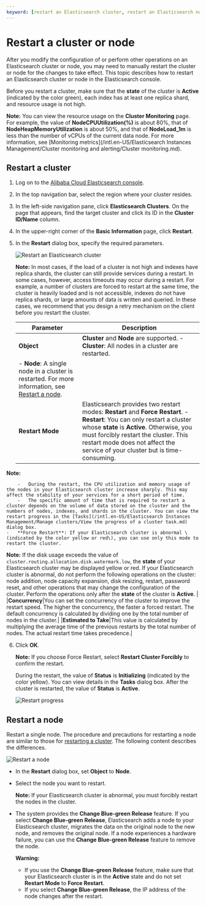```yaml
---
keyword: [restart an Elasticsearch cluster, restart an Elasticsearch node]
---
```


# Restart a cluster or node

After you modify the configuration of or perform other operations on an Elasticsearch cluster or node, you may need to manually restart the cluster or node for the changes to take effect. This topic describes how to restart an Elasticsearch cluster or node in the Elasticsearch console.

Before you restart a cluster, make sure that the **state** of the cluster is **Active** \(indicated by the color green\), each index has at least one replica shard, and resource usage is not high.

**Note:** You can view the resource usage on the **Cluster Monitoring** page. For example, the value of **NodeCPUUtilization\(%\)** is about 80%, that of **NodeHeapMemoryUtilization** is about 50%, and that of **NodeLoad\_1m** is less than the number of vCPUs of the current data node. For more information, see [Monitoring metrics](/intl.en-US/Elasticsearch Instances Management/Cluster monitoring and alerting/Cluster monitoring.md).

## Restart a cluster

1.  Log on to the [Alibaba Cloud Elasticsearch console](https://elasticsearch.console.aliyun.com/#/home).

2.  In the top navigation bar, select the region where your cluster resides.

3.  In the left-side navigation pane, click **Elasticsearch Clusters**. On the page that appears, find the target cluster and click its ID in the **Cluster ID/Name** column.

4.  In the upper-right corner of the **Basic Information** page, click **Restart**.

5.  In the **Restart** dialog box, specify the required parameters.

    ![Restart an Elasticsearch cluster](https://static-aliyun-doc.oss-cn-hangzhou.aliyuncs.com/assets/img/en-US/3287659951/p81252.png)

    **Note:** In most cases, if the load of a cluster is not high and indexes have replica shards, the cluster can still provide services during a restart. In some cases, however, access timeouts may occur during a restart. For example, a number of clusters are forced to restart at the same time, the cluster is heavily loaded and is not accessible, indexes do not have replica shards, or large amounts of data is written and queried. In these cases, we recommend that you design a retry mechanism on the client before you restart the cluster.

    |Parameter|Description|
    |---------|-----------|
    |**Object**|**Cluster** and **Node** are supported.     -   **Cluster**: All nodes in a cluster are restarted.
    -   **Node**: A single node in a cluster is restarted. For more information, see [Restart a node](#section_ed1_ce1_s6k). |
    |**Restart Mode**|Elasticsearch provides two restart modes: **Restart** and **Force Restart**.     -   **Restart**: You can only restart a cluster whose **state** is **Active**. Otherwise, you must forcibly restart the cluster. This restart mode does not affect the service of your cluster but is time-consuming.

**Note:**

        -   During the restart, the CPU utilization and memory usage of the nodes in your Elasticsearch cluster increase sharply. This may affect the stability of your services for a short period of time.
        -   The specific amount of time that is required to restart a cluster depends on the volume of data stored on the cluster and the numbers of nodes, indexes, and shards in the cluster. You can view the restart progress in the [Tasks](/intl.en-US/Elasticsearch Instances Management/Manage clusters/View the progress of a cluster task.md) dialog box.
    -   **Force Restart**: If your Elasticsearch cluster is abnormal \(indicated by the color yellow or red\), you can use only this mode to restart the cluster.

**Note:** If the disk usage exceeds the value of `cluster.routing.allocation.disk.watermark.low`, the **state** of your Elasticsearch cluster may be displayed yellow or red. If your Elasticsearch cluster is abnormal, do not perform the following operations on the cluster: node addition, node capacity expansion, disk resizing, restart, password reset, and other operations that may change the configuration of the cluster. Perform the operations only after the **state** of the cluster is **Active**. |
    |**Concurrency**|You can set the concurrency of the cluster to improve the restart speed. The higher the concurrency, the faster a forced restart. The default concurrency is calculated by dividing one by the total number of nodes in the cluster.|
    |**Estimated to Take**|This value is calculated by multiplying the average time of the previous restarts by the total number of nodes. The actual restart time takes precedence.|

6.  Click **OK**.

    **Note:** If you choose Force Restart, select **Restart Cluster Forcibly** to confirm the restart.

    During the restart, the value of **Status** is **Initializing** \(indicated by the color yellow\). You can view details in the **Tasks** dialog box. After the cluster is restarted, the value of **Status** is **Active**.

    ![Restart progress](https://static-aliyun-doc.oss-cn-hangzhou.aliyuncs.com/assets/img/en-US/3287659951/p59938.png)


## Restart a node

Restart a single node. The procedure and precautions for restarting a node are similar to those for [restarting a cluster](#section_rc0_xb0_vnt). The following content describes the differences.

![Restart a node](https://static-aliyun-doc.oss-cn-hangzhou.aliyuncs.com/assets/img/en-US/3287659951/p75998.png)

-   In the **Restart** dialog box, set **Object** to **Node**.
-   Select the node you want to restart.

    **Note:** If your Elasticsearch cluster is abnormal, you must forcibly restart the nodes in the cluster.

-   The system provides the **Change Blue-green Release** feature. If you select **Change Blue-green Release**, Elasticsearch adds a node to your Elasticsearch cluster, migrates the data on the original node to the new node, and removes the original node. If a node experiences a hardware failure, you can use the **Change Blue-green Release** feature to remove the node.

    **Warning:**

    -   If you use the **Change Blue-green Release** feature, make sure that your Elasticsearch cluster is in the **Active** state and do not set **Restart Mode** to **Force Restart**.
    -   If you select **Change Blue-green Release**, the IP address of the node changes after the restart.

